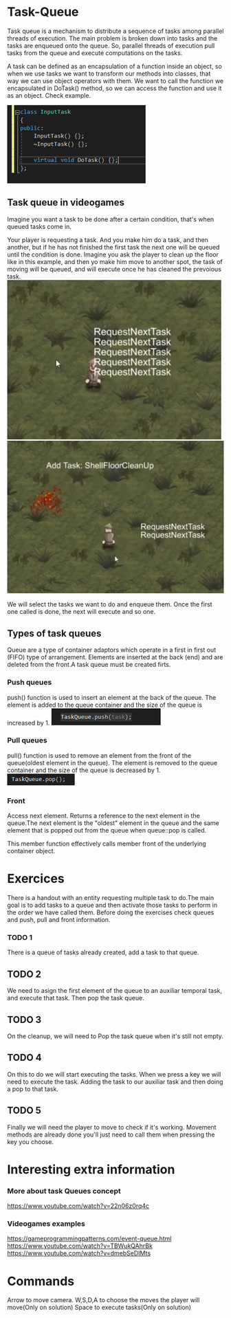 # Task-Queue
Task queue is a mechanism to distribute a sequence of tasks among parallel threads of execution. The main problem is broken down into tasks and the tasks are enqueued onto the queue. So, parallel threads of execution pull tasks from the queue and execute computations on the tasks.
 
 A task can be defined as an encapsulation of a function inside an object, so when we use tasks we want to transform our methods into classes, that way we can use object operators with them.
We want to call the function we encapsulated in DoTask() method, so we can access the function and use it as an object. Check example.

![Task class](https://github.com/Ramsubito/Task-Queue/blob/master/Wiki%20Images/TaskClass.PNG)

## Task queue in videogames
Imagine you want a task to be done after a certain condition, that's when queued tasks come in.

Your player is requesting a task. And you make him do a task, and then another, but if he has not finished the first task the next one will be queued until the condition is done. Imagine you ask the player to clean up the floor like in this example, and then yo make him move to another spot, the task of moving will be queued, and will execute once he has cleaned the prevoious task.
![Task request](https://github.com/Ramsubito/Task-Queue/blob/master/Wiki%20Images/Request%20next%20task.PNG)
![Task in process](https://github.com/Ramsubito/Task-Queue/blob/master/Wiki%20Images/task%20request1.PNG)

We will select the tasks we want to do and enqueue them. Once the first one called is done, the next will execute and so one.


## Types of task queues
Queue are a type of container adaptors which operate in a first in first out (FIFO) type of arrangement. Elements are inserted at the back (end) and are deleted from the front.A task queue must be created firts.

### Push queues
push() function is used to insert an element at the back of the queue. The element is added to the queue container and the size of the queue is increased by 1.
![Push](https://github.com/Ramsubito/Task-Queue/blob/master/Wiki%20Images/Captura.PNG)

### Pull queues
pull() function is used to remove an element from the front of the queue(oldest element in the queue). The element is removed to the queue container and the size of the queue is decreased by 1.
![Pull](https://github.com/Ramsubito/Task-Queue/blob/master/Wiki%20Images/Captura2.PNG)

### Front
Access next element. Returns a reference to the next element in the queue.The next element is the "oldest" element in the queue and the same element that is popped out from the queue when queue::pop is called.

This member function effectively calls member front of the underlying container object.

# Exercices
There is a handout with an entity requesting multiple task to do.The main goal is to add tasks to a queue and then activate those tasks to perform in the order we have called them. Before doing the exercises check queues and push, pull and front information.
### TODO 1
There is a queue of tasks already created, add a task to that queue.
## TODO 2
We need to asign the first element of the queue to an auxiliar temporal task, and execute that task. Then pop the task queue.
## TODO 3
On the cleanup,  we will need to Pop the task queue when it's still not empty.
## TODO 4
On this to do we will start executing the tasks. When we press a key we will need to execute the task. Adding the task to our auxiliar task and then doing a pop to that  task.
## TODO 5
Finally we will need the player to move to check if it's working. Movement methods are already done you'll just need to call them when pressing the key you choose.

# Interesting extra information
### More about task Queues concept
https://www.youtube.com/watch?v=22n06z0rq4c

### Videogames examples
https://gameprogrammingpatterns.com/event-queue.html
https://www.youtube.com/watch?v=TBWukQAhrBk
https://www.youtube.com/watch?v=dmebSeDIMts

# Commands
Arrow to move camera.
W,S,D,A to choose the moves the player will move(Only on solution)
Space to execute tasks(Only on solution)
